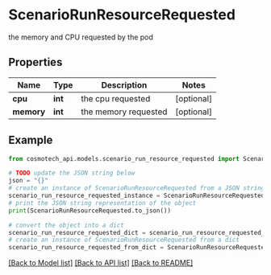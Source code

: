 # ScenarioRunResourceRequested

the memory and CPU requested by the pod

## Properties

Name | Type | Description | Notes
------------ | ------------- | ------------- | -------------
**cpu** | **int** | the cpu requested | [optional] 
**memory** | **int** | the memory requested | [optional] 

## Example

```python
from cosmotech_api.models.scenario_run_resource_requested import ScenarioRunResourceRequested

# TODO update the JSON string below
json = "{}"
# create an instance of ScenarioRunResourceRequested from a JSON string
scenario_run_resource_requested_instance = ScenarioRunResourceRequested.from_json(json)
# print the JSON string representation of the object
print(ScenarioRunResourceRequested.to_json())

# convert the object into a dict
scenario_run_resource_requested_dict = scenario_run_resource_requested_instance.to_dict()
# create an instance of ScenarioRunResourceRequested from a dict
scenario_run_resource_requested_from_dict = ScenarioRunResourceRequested.from_dict(scenario_run_resource_requested_dict)
```
[[Back to Model list]](../README.md#documentation-for-models) [[Back to API list]](../README.md#documentation-for-api-endpoints) [[Back to README]](../README.md)


